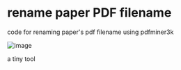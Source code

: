 # rename paper PDF filename
code for renaming paper's pdf filename using pdfminer3k

![image](https://github.com/EpicWatermelon/rename_paper_title/blob/master/result.jpg)

a tiny tool
